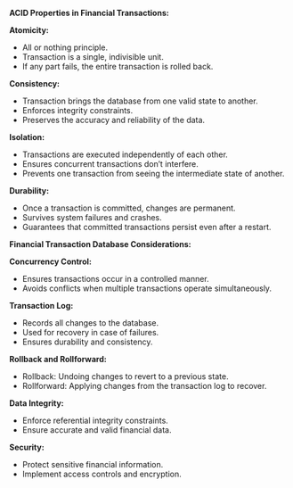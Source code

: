 **ACID Properties in Financial Transactions:**

**Atomicity:**
- All or nothing principle.
- Transaction is a single, indivisible unit.
- If any part fails, the entire transaction is rolled back.

**Consistency:**
- Transaction brings the database from one valid state to another.
- Enforces integrity constraints.
- Preserves the accuracy and reliability of the data.

**Isolation:**
- Transactions are executed independently of each other.
- Ensures concurrent transactions don’t interfere.
- Prevents one transaction from seeing the intermediate state of another.

**Durability:**
- Once a transaction is committed, changes are permanent.
- Survives system failures and crashes.
- Guarantees that committed transactions persist even after a restart.

**Financial Transaction Database Considerations:**

**Concurrency Control:**
- Ensures transactions occur in a controlled manner.
- Avoids conflicts when multiple transactions operate simultaneously.

**Transaction Log:**
- Records all changes to the database.
- Used for recovery in case of failures.
- Ensures durability and consistency.

**Rollback and Rollforward:**
- Rollback: Undoing changes to revert to a previous state.
- Rollforward: Applying changes from the transaction log to recover.

**Data Integrity:**
- Enforce referential integrity constraints.
- Ensure accurate and valid financial data.

**Security:**
- Protect sensitive financial information.
- Implement access controls and encryption.
